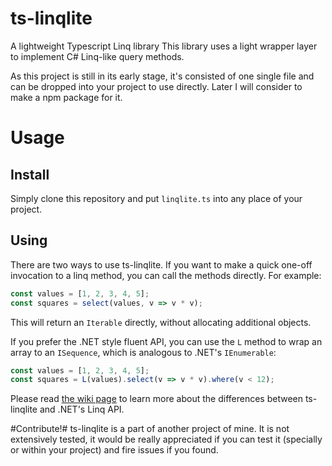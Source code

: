 # ts-linqlite
A lightweight Typescript Linq library
This library uses a light wrapper layer to implement C# Linq-like query methods.

As this project is still in its early stage, it's consisted of one single file and can be dropped into your project to use directly. Later I will consider to make a npm package for it.

# Usage #
## Install ##
Simply clone this repository and put `linqlite.ts` into any place of your project.
## Using ##
There are two ways to use ts-linqlite.
If you want to make a quick one-off invocation to a linq method, you can call the methods directly. For example:
```typescript
const values = [1, 2, 3, 4, 5];
const squares = select(values, v => v * v);
```
This will return an `Iterable` directly, without allocating additional objects.

If you prefer the .NET style fluent API, you can use the `L` method to wrap an array to an `ISequence`, which is analogous to .NET's `IEnumerable`:
```typescript
const values = [1, 2, 3, 4, 5];
const squares = L(values).select(v => v * v).where(v < 12);
```

Please read [the wiki page](https://github.com/hillin/ts-linqlite/wiki/Comparing-to-.NET-Linq-APIs) to learn more about the differences between ts-linqlite and .NET's Linq API.

#Contribute!#
ts-linqlite is a part of another project of mine. It is not extensively tested, it would be really appreciated if you can test it (specially or within your project) and fire issues if you found.
